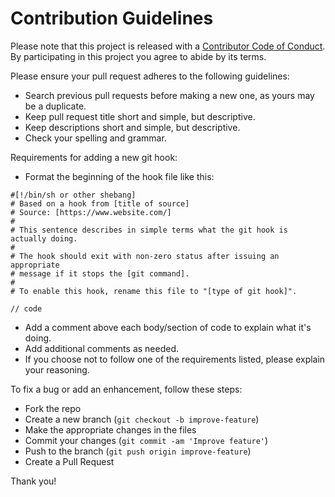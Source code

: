 # Contribution Guidelines

Please note that this project is released with a [Contributor Code of Conduct](CODE-OF-CONDUCT.md). By participating in this project you agree to abide by its terms.

Please ensure your pull request adheres to the following guidelines:

- Search previous pull requests before making a new one, as yours may be a duplicate.
- Keep pull request title short and simple, but descriptive.
- Keep descriptions short and simple, but descriptive.
- Check your spelling and grammar.

Requirements for adding a new git hook:

- Format the beginning of the hook file like this:

```
#[!/bin/sh or other shebang]
# Based on a hook from [title of source]
# Source: [https://www.website.com/]
#
# This sentence describes in simple terms what the git hook is actually doing.
#
# The hook should exit with non-zero status after issuing an appropriate
# message if it stops the [git command].
#
# To enable this hook, rename this file to "[type of git hook]".

// code
```

- Add a comment above each body/section of code to explain what it's doing.
- Add additional comments as needed.
- If you choose not to follow one of the requirements listed, please explain your reasoning.

To fix a bug or add an enhancement, follow these steps:

- Fork the repo
- Create a new branch (`git checkout -b improve-feature`)
- Make the appropriate changes in the files
- Commit your changes (`git commit -am 'Improve feature'`)
- Push to the branch (`git push origin improve-feature`)
- Create a Pull Request

Thank you!
